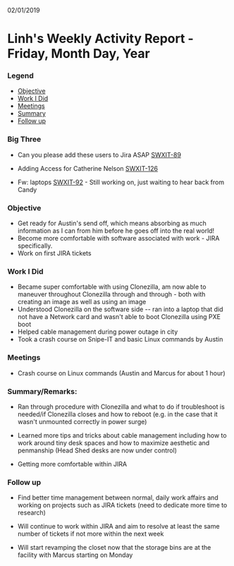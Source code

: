 02/01/2019
# Linh's Weekly Activity Report - Friday, Month Day, Year
### Legend
 - [Objective](#objective)
 - [Work I Did](#work-i-did)
 - [Meetings](#meetings)
 - [Summary](#summary)
 - [Follow up](#follow-up)

### Big Three

- Can you please add these users to Jira ASAP [SWXIT-89](https://jira.supermicro0.opswerx.org/browse/SWXIT-89)

- Adding Access for Catherine Nelson [SWXIT-126](https://jira.supermicro0.opswerx.org/browse/SWXIT-126)

- Fw: laptops [SWXIT-92](https://jira.supermicro0.opswerx.org/browse/SWXIT-92) - Still working on, just waiting to hear back from Candy

### Objective

- Get ready for Austin's send off, which means absorbing as much information as I can from him before he goes off into the real world!
- Become more comfortable with software associated with work - JIRA specifically.
- Work on first JIRA tickets

### Work I Did

- Became super comfortable with using Clonezilla, am now able to maneuver throughout Clonezilla through and through - both with creating an image as well as using an image
- Understood Clonezilla on the software side -- ran into a laptop that did not have a Network card and wasn't able to boot Clonezilla using PXE boot
- Helped cable management during power outage in city
- Took a crash course on Snipe-IT and basic Linux commands by Austin


### Meetings
  - Crash course on Linux commands (Austin and Marcus for about 1 hour)

### Summary/Remarks:

- Ran through procedure with Clonezilla and what to do if troubleshoot is needed/if Clonezilla closes and how to reboot (e.g. in the case that it wasn't unmounted correctly in power surge)

- Learned more tips and tricks about cable management including how to work around tiny desk spaces and how to maximize aesthetic and penmanship (Head Shed desks are now under control)

- Getting more comfortable within JIRA


### Follow up

- Find better time management between normal, daily work affairs and working on projects such as JIRA tickets (need to dedicate more time to research)

- Will continue to work within JIRA and aim to resolve at least the same number of tickets if not more within the next week

- Will start revamping the closet now that the storage bins are at the facility with Marcus starting on Monday
